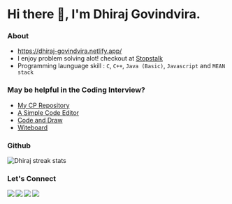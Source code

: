 # Hi there 👋, I'm Dhiraj Govindvira.

### About
- https://dhiraj-govindvira.netlify.app/
- I enjoy problem solving alot! checkout at [Stopstalk](https://www.stopstalk.com/user/profile/dhiraj_01)
- Programming launguage skill : `C`, `C++`, `Java (Basic)`, `Javascript` and `MEAN stack`

### May be helpful in the Coding Interview?
- [My CP Repository](https://github.com/dhiraj-01/CP)
- [A Simple Code Editor](https://dhiraj-01.github.io/Code-Editor/)
- [Code and Draw](https://dhiraj-01.github.io/Code-and-Draw/)
- [Witeboard](https://witeboard.com/)

### Github

<!-- ![Dhiraj trophy](https://github-profile-trophy.vercel.app/?username=dhiraj-01&margin-w=15)  -->
<!-- ![Dhiraj top langs](https://github-readme-stats.vercel.app/api/top-langs?username=dhiraj-01&show_icons=true&locale=en&layout=compact)   -->

![Dhiraj streak stats](https://github-readme-streak-stats.herokuapp.com/?user=dhiraj-01&)  

### Let's Connect
<!-- 
[![Linkedln](https://img.icons8.com/cute-clipart/64/000000/linkedin.png)](https://www.linkedin.com/in/dhiraj-01/)
[![Gmail](https://img.icons8.com/cute-clipart/64/000000/gmail.png)](hi.dhiraj)
[![Instagram](https://img.icons8.com/cute-clipart/64/000000/instagram-new.png)](https://www.instagram.com/dhiraj_govindvira/)
 -->

<a href="https://dhiraj-govindvira.netlify.app/"> 
  <img align="left" src="https://img.icons8.com/cute-clipart/64/000000/globe.png"/>
</a>
<a href="https://www.linkedin.com/in/dhiraj-01/"> 
    <img align="left" src="https://img.icons8.com/cute-clipart/64/000000/linkedin.png"></img>
</a>
<a href="mailto:hi.dhiraj.govindvira@gmail.com"> 
    <img align="left" src="https://img.icons8.com/cute-clipart/64/000000/gmail.png"></img>
</a>
<a href="https://www.instagram.com/dhiraj_govindvira/"> 
    <img align="left" src="https://img.icons8.com/cute-clipart/64/000000/instagram-new.png"></img>
</a>


<!--
**Dhiraj-01/Dhiraj-01** is a ✨ _special_ ✨ repository because its `README.md` (this file) appears on your GitHub profile.

![Top languages](https://github-readme-stats.vercel.app/api/top-langs/?username=dhiraj-01&layout=compact&langs_count=6&theme=graywhite)
![Visitor Count](https://profile-counter.glitch.me/Dhiraj-01/count.svg)

Here are some ideas to get you started:

- 🔭 I’m currently working on ...
- 🌱 I’m currently learning ...
- 👯 I’m looking to collaborate on ...
- 🤔 I’m looking for help with ...
- 💬 Ask me about ...
- 📫 How to reach me: ...
- 😄 Pronouns: ...
- ⚡ Fun fact: ...
-->
